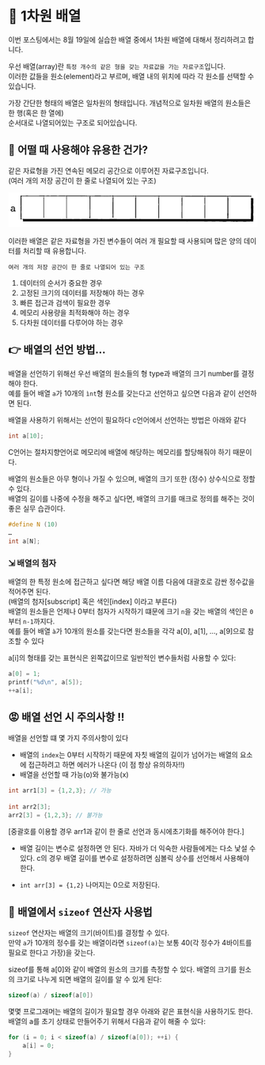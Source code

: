 # 📁 1차원 배열

이번 포스팅에서는 8월 19일에 실습한 배열 중에서 1차원 배열에 대해서 정리하려고 합니다.

우선 배열(array)란 `특정 개수의 같은 형을 갖는 자료값을 가는 자료구조`입니다.  
이러한 값들을 원소(element)라고 부르며, 배열 내의 위치에 따라 각 원소를 선택할 수 있습니다.

가장 간단한 형태의 배열은 일차원의 형태입니다. 개념적으로 일차원 배열의 원소들은 한 행(혹은 한 열에)  
순서대로 나열되어있는 구조로 되어있습니다.

## 🤔 어떨 때 사용해야 유용한 건가?

같은 자료형을 가진 연속된 메모리 공간으로 이루어진 자료구조입니다.  
(여러 개의 저장 공간이 한 줄로 나열되어 있는 구조)

![Alt text](image.png)

이러한 배열은 같은 자료형을 가진 변수들이 여러 개 필요할 때 사용되며 많은 양의 데이터를 처리할 때 유용합니다.

`여러 개의 저장 공간이 한 줄로 나열되어 있는 구조`

1. 데이터의 순서가 중요한 경우
2. 고정된 크기의 데이터를 저장해야 하는 경우
3. 빠른 접근과 검색이 필요한 경우
4. 메모리 사용량을 최적화해야 하는 경우
5. 다차원 데이터를 다루어야 하는 경우

## 👉 배열의 선언 방법...

배열을 선언하기 위해선 우선 배열의 원소들의 형 type과 배열의 크기 number를 결정해야 한다.  
예를 들어 배열 `a`가 10개의 `ìnt`형 원소를 갖는다고 선언하고 싶으면 다음과 같이 선언하면 된다.

배열을 사용하기 위해서는 선언이 필요하다 c언어에서 선언하는 방법은 아래와 같다

```c
int a[10];
```

C언어는 절차지향언어로 메모리에 배열에 해당하는 메모리를 할당해줘야 하기 때문이다.

배열의 원소들은 아무 형이나 가질 수 있으며, 배열의 크기 또한 (정수) 상수식으로 정할 수 있다.  
배열의 길이를 나중에 수정을 해주고 싶다면, 배열의 크기를 매크로 정의를 해주는 것이 좋은 실무 습관이다.

```c
#define N (10)
…
int a[N];
```

### ⇲ 배열의 첨자

배열의 한 특정 원소에 접근하고 싶다면 해당 배열 이름 다음에 대괄호로 감싼 정수값을 적어주면 된다.  
(배열의 첨자[subscript] 혹은 색인[index] 이라고 부른다)  
배열의 원소들은 언제나 0부터 첨자가 시작하기 떄문에 크기 `n`을 갖는 배열의 색인은
`0` 부터 `n-1`까지다.  
예를 들어 배열 `à`가 10개의 원소를 갖는다면 원소들을 각각 a[0], a[1], …, a[9]으로 참조할 수 있다

a[i]의 형태를 갖는 표현식은 왼쪽값이므로 일반적인 변수들처럼 사용할 수 있다:

```c
a[0] = 1;
printf("%d\n", a[5]);
++a[i];
```

## 😡 배열 선언 시 주의사항 !!

배열을 선언할 떄 몇 가지 주의사항이 있다

- 배열의 `index`는 0부터 시작하기 때문에 자칫 배열의 길이가 넘어가는 배열의 요소에
  접근하려고 하면 에러가 나온다 (이 점 항상 유의하자!!)
- 배열을 선언할 때 가능(o)와 불가능(x)

```c
int arr1[3] = {1,2,3}; // 가능

int arr2[3];
arr2[3] = {1,2,3}; // 불가능
```

[중괄호를 이용할 경우 arr1과 같이 한 줄로 선언과 동시에초기화를 해주어야 한다.]

- 배열 길이는 변수로 설정하면 안 된다. 자바가 더 익숙한 사람들에게는 다소 낯설 수 있다.
  c의 경우 배열 길이를 변수로 설정하려면 심볼릭 상수를 선언해서 사용해야 한다.

- `int arr[3] = {1,2}` 나머지는 0으로 저장된다.

## 🧐 배열에서 `sizeof` 연산자 사용법

`sizeof` 연산자는 배열의 크기(바이트)를 결정할 수 있다.  
만약 `a`가 10개의 정수를 갖는 배열이라면 `sizeof(a)`는 보통 40(각 정수가 4바이트를 필요로 한다고 가장)을 갖는다.

sizeof를 통해 a[0]와 같이 배열의 원소의 크기를 측정할 수 있다. 배열의 크기를 원소의 크기로 나누게 되면 배열의 길이를 알 수 있게 된다:

```c
sizeof(a) / sizeof(a[0])
```

몇몇 프로그래머는 배열의 길이가 필요할 경우 아래와 같은 표현식을 사용하기도 한다.  
배열의 a를 초기 상태로 만들어주기 위해서 다음과 같이 해줄 수 있다:

```c
for (i = 0; i < sizeof(a) / sizeof(a[0]); ++i) {
    a[i] = 0;
}
```
